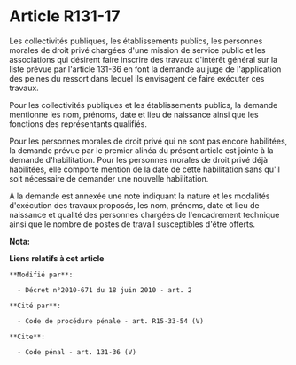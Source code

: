 # Article R131-17

Les collectivités publiques, les établissements publics, les personnes morales de droit privé chargées d'une mission de
service public et les associations qui désirent faire inscrire des travaux d'intérêt général sur la liste prévue par
l'article 131-36 en font la demande au juge de l'application des peines du ressort dans lequel ils envisagent de faire
exécuter ces travaux. 

Pour les collectivités publiques et les établissements publics, la demande mentionne les nom, prénoms, date et lieu de
naissance ainsi que les fonctions des représentants qualifiés. 

Pour les personnes morales de droit privé qui ne sont pas encore habilitées, la demande prévue par le premier alinéa du
présent article est jointe à la demande d'habilitation. Pour les personnes morales de droit privé déjà habilitées, elle
comporte mention de la date de cette habilitation sans qu'il soit nécessaire de demander une nouvelle habilitation. 

A la demande est annexée une note indiquant la nature et les modalités d'exécution des travaux proposés, les nom, prénoms,
date et lieu de naissance et qualité des personnes chargées de l'encadrement technique ainsi que le nombre de postes de
travail susceptibles d'être offerts.

**Nota:**



**Liens relatifs à cet article**

	**Modifié par**:

	  - Décret n°2010-671 du 18 juin 2010 - art. 2

	**Cité par**:

	  - Code de procédure pénale - art. R15-33-54 (V)

	**Cite**:

	  - Code pénal - art. 131-36 (V)
